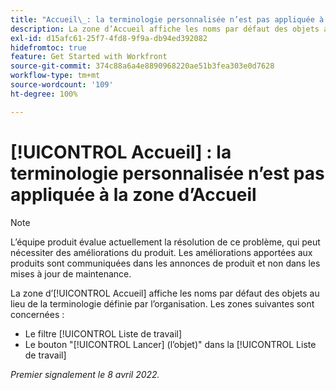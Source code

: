 ```yaml
---
title: "Accueil\_: la terminologie personnalisée n’est pas appliquée à la zone d’Accueil"
description: La zone d’Accueil affiche les noms par défaut des objets au lieu de la terminologie définie par l’organisation. Ce problème semble concerner diverses zones.
exl-id: d15afc61-25f7-4fd8-9f9a-db94ed392082
hidefromtoc: true
feature: Get Started with Workfront
source-git-commit: 374c88a6a4e8890968220ae51b3fea303e0d7628
workflow-type: tm+mt
source-wordcount: '109'
ht-degree: 100%

---
```


# [!UICONTROL Accueil] : la terminologie personnalisée n’est pas appliquée à la zone d’Accueil

>[!NOTE]
>
>L’équipe produit évalue actuellement la résolution de ce problème, qui peut nécessiter des améliorations du produit. Les améliorations apportées aux produits sont communiquées dans les annonces de produit et non dans les mises à jour de maintenance.

La zone d’[!UICONTROL Accueil] affiche les noms par défaut des objets au lieu de la terminologie définie par l’organisation. Les zones suivantes sont concernées :

* Le filtre [!UICONTROL Liste de travail]
* Le bouton &quot;[!UICONTROL Lancer] (l’objet)&quot; dans la [!UICONTROL Liste de travail]

_Premier signalement le 8 avril 2022._
